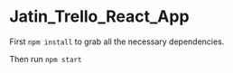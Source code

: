# Jatin_Trello_React_App
First `npm install` to grab all the necessary dependencies. 

Then run `npm start` 